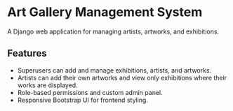 # Art Gallery Management System

A Django web application for managing artists, artworks, and exhibitions.

## Features
- Superusers can add and manage exhibitions, artists, and artworks.
- Artists can add their own artworks and view only exhibitions where their works are displayed.
- Role-based permissions and custom admin panel.
- Responsive Bootstrap UI for frontend styling.
